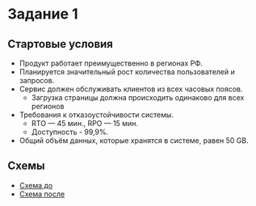 # Задание 1

## Стартовые условия

- Продукт работает преимущественно в регионах РФ. 
- Планируется значительный рост количества пользователей и запросов. 
- Сервис должен обслуживать клиентов из всех часовых поясов.
  - Загрузка страницы должна происходить одинаково для всех регионов
- Требования к отказоустойчивости системы.
  - RTO — 45 мин., RPO — 15 мин.
  - Доступность - 99,9%.
- Общий объём данных, которые хранятся в системе, равен 50 GB.

## Схемы

- [Схема до](InsureTech_технологическая_архитектура-as-is.drawio)
- [Схема после](InureTech_технологическая_архитектура_to-be.drawio)
